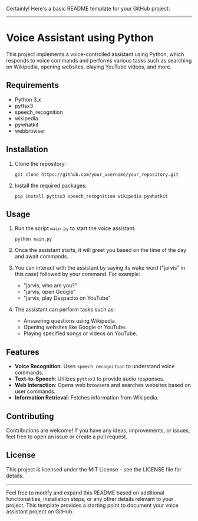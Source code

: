 Certainly! Here's a basic README template for your GitHub project:

---

# Voice Assistant using Python

This project implements a voice-controlled assistant using Python, which responds to voice commands and performs various tasks such as searching on Wikipedia, opening websites, playing YouTube videos, and more.

## Requirements

- Python 3.x
- pyttsx3
- speech_recognition
- wikipedia
- pywhatkit
- webbrowser

## Installation

1. Clone the repository:
   ```
   git clone https://github.com/your_username/your_repository.git
   ```
   
2. Install the required packages:
   ```
   pip install pyttsx3 speech_recognition wikipedia pywhatkit
   ```

## Usage

1. Run the script `main.py` to start the voice assistant.

   ```
   python main.py
   ```

2. Once the assistant starts, it will greet you based on the time of the day and await commands.

3. You can interact with the assistant by saying its wake word ("jarvis" in this case) followed by your command. For example:
   - "jarvis, who are you?"
   - "jarvis, open Google"
   - "jarvis, play Despacito on YouTube"

4. The assistant can perform tasks such as:
   - Answering questions using Wikipedia.
   - Opening websites like Google or YouTube.
   - Playing specified songs or videos on YouTube.

## Features

- **Voice Recognition**: Uses `speech_recognition` to understand voice commands.
- **Text-to-Speech**: Utilizes `pyttsx3` to provide audio responses.
- **Web Interaction**: Opens web browsers and searches websites based on user commands.
- **Information Retrieval**: Fetches information from Wikipedia.

## Contributing

Contributions are welcome! If you have any ideas, improvements, or issues, feel free to open an issue or create a pull request.

## License

This project is licensed under the MIT License - see the LICENSE file for details.

---

Feel free to modify and expand this README based on additional functionalities, installation steps, or any other details relevant to your project. This template provides a starting point to document your voice assistant project on GitHub.
